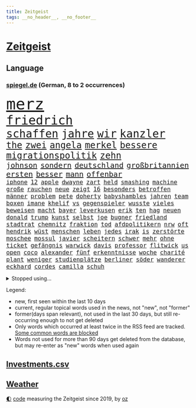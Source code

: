 ```yaml
---
title: Zeitgeist
tags: __no_header__, __no_footer__
---
```


# [Zeitgeist](https://oliz.io/zeitgeist/)

## Language

<h3><a href="https://www.spiegel.de" target="_blank">spiegel.de</a> (German, 8 to 2 occurrences)</h3>
<p style="font-family:monospace">
<span style="font-size:32pt"><a href="news_links.html#merz" class="current">merz</a></span>
<br>
<span style="font-size:25pt"><a href="news_links.html#friedrich" class="current">friedrich</a></span>
<br>
<span style="font-size:22pt"><a href="news_links.html#schaffen" class="current">schaffen</a></span>
<span style="font-size:22pt"><a href="news_links.html#jahre" class="current">jahre</a></span>
<span style="font-size:22pt"><a href="news_links.html#wir" class="current">wir</a></span>
<span style="font-size:22pt"><a href="news_links.html#kanzler" class="current">kanzler</a></span>
<br>
<span style="font-size:18pt"><a href="news_links.html#the" class="current">the</a></span>
<span style="font-size:18pt"><a href="news_links.html#zwei" class="current">zwei</a></span>
<span style="font-size:18pt"><a href="news_links.html#angela" class="current">angela</a></span>
<span style="font-size:18pt"><a href="news_links.html#merkel" class="current">merkel</a></span>
<span style="font-size:18pt"><a href="news_links.html#bessere" class="current">bessere</a></span>
<span style="font-size:18pt"><a href="news_links.html#migrationspolitik" class="current">migrationspolitik</a></span>
<span style="font-size:18pt"><a href="news_links.html#zehn" class="current">zehn</a></span>
<br>
<span style="font-size:15pt"><a href="news_links.html#johnson" class="new">johnson</a></span>
<span style="font-size:15pt"><a href="news_links.html#sondern" class="current">sondern</a></span>
<span style="font-size:15pt"><a href="news_links.html#deutschland" class="current">deutschland</a></span>
<span style="font-size:15pt"><a href="news_links.html#großbritannien" class="current">großbritannien</a></span>
<span style="font-size:15pt"><a href="news_links.html#ersten" class="current">ersten</a></span>
<span style="font-size:15pt"><a href="news_links.html#besser" class="current">besser</a></span>
<span style="font-size:15pt"><a href="news_links.html#mann" class="current">mann</a></span>
<span style="font-size:15pt"><a href="news_links.html#offenbar" class="current">offenbar</a></span>
<br>
<span style="font-size:12pt"><a href="news_links.html#iphone" class="current">iphone</a></span>
<span style="font-size:12pt"><a href="news_links.html#12" class="current">12</a></span>
<span style="font-size:12pt"><a href="news_links.html#apple" class="current">apple</a></span>
<span style="font-size:12pt"><a href="news_links.html#dwayne" class="new">dwayne</a></span>
<span style="font-size:12pt"><a href="news_links.html#zart" class="new">zart</a></span>
<span style="font-size:12pt"><a href="news_links.html#held" class="current">held</a></span>
<span style="font-size:12pt"><a href="news_links.html#smashing" class="new">smashing</a></span>
<span style="font-size:12pt"><a href="news_links.html#machine" class="new">machine</a></span>
<span style="font-size:12pt"><a href="news_links.html#große" class="current">große</a></span>
<span style="font-size:12pt"><a href="news_links.html#rauchen" class="current">rauchen</a></span>
<span style="font-size:12pt"><a href="news_links.html#neue" class="current">neue</a></span>
<span style="font-size:12pt"><a href="news_links.html#zeigt" class="current">zeigt</a></span>
<span style="font-size:12pt"><a href="news_links.html#16" class="current">16</a></span>
<span style="font-size:12pt"><a href="news_links.html#besonders" class="current">besonders</a></span>
<span style="font-size:12pt"><a href="news_links.html#betroffen" class="current">betroffen</a></span>
<span style="font-size:12pt"><a href="news_links.html#männer" class="current">männer</a></span>
<span style="font-size:12pt"><a href="news_links.html#problem" class="current">problem</a></span>
<span style="font-size:12pt"><a href="news_links.html#pete" class="current">pete</a></span>
<span style="font-size:12pt"><a href="news_links.html#doherty" class="new">doherty</a></span>
<span style="font-size:12pt"><a href="news_links.html#babyshambles" class="new">babyshambles</a></span>
<span style="font-size:12pt"><a href="news_links.html#jahren" class="current">jahren</a></span>
<span style="font-size:12pt"><a href="news_links.html#team" class="current">team</a></span>
<span style="font-size:12pt"><a href="news_links.html#boxen" class="current">boxen</a></span>
<span style="font-size:12pt"><a href="news_links.html#imane" class="current">imane</a></span>
<span style="font-size:12pt"><a href="news_links.html#khelif" class="current">khelif</a></span>
<span style="font-size:12pt"><a href="news_links.html#vs" class="current">vs</a></span>
<span style="font-size:12pt"><a href="news_links.html#gegenspieler" class="current">gegenspieler</a></span>
<span style="font-size:12pt"><a href="news_links.html#wusste" class="current">wusste</a></span>
<span style="font-size:12pt"><a href="news_links.html#vieles" class="current">vieles</a></span>
<span style="font-size:12pt"><a href="news_links.html#beweisen" class="current">beweisen</a></span>
<span style="font-size:12pt"><a href="news_links.html#macht" class="current">macht</a></span>
<span style="font-size:12pt"><a href="news_links.html#bayer" class="current">bayer</a></span>
<span style="font-size:12pt"><a href="news_links.html#leverkusen" class="current">leverkusen</a></span>
<span style="font-size:12pt"><a href="news_links.html#erik" class="current">erik</a></span>
<span style="font-size:12pt"><a href="news_links.html#ten" class="current">ten</a></span>
<span style="font-size:12pt"><a href="news_links.html#hag" class="new">hag</a></span>
<span style="font-size:12pt"><a href="news_links.html#neuen" class="current">neuen</a></span>
<span style="font-size:12pt"><a href="news_links.html#donald" class="current">donald</a></span>
<span style="font-size:12pt"><a href="news_links.html#trump" class="current">trump</a></span>
<span style="font-size:12pt"><a href="news_links.html#kunst" class="current">kunst</a></span>
<span style="font-size:12pt"><a href="news_links.html#selbst" class="current">selbst</a></span>
<span style="font-size:12pt"><a href="news_links.html#joe" class="current">joe</a></span>
<span style="font-size:12pt"><a href="news_links.html#bugner" class="new">bugner</a></span>
<span style="font-size:12pt"><a href="news_links.html#friedland" class="new">friedland</a></span>
<span style="font-size:12pt"><a href="news_links.html#stadtrat" class="current">stadtrat</a></span>
<span style="font-size:12pt"><a href="news_links.html#chemnitz" class="current">chemnitz</a></span>
<span style="font-size:12pt"><a href="news_links.html#fraktion" class="current">fraktion</a></span>
<span style="font-size:12pt"><a href="news_links.html#tod" class="current">tod</a></span>
<span style="font-size:12pt"><a href="news_links.html#afdpolitikern" class="new">afdpolitikern</a></span>
<span style="font-size:12pt"><a href="news_links.html#nrw" class="current">nrw</a></span>
<span style="font-size:12pt"><a href="news_links.html#oft" class="current">oft</a></span>
<span style="font-size:12pt"><a href="news_links.html#hendrik" class="current">hendrik</a></span>
<span style="font-size:12pt"><a href="news_links.html#wüst" class="current">wüst</a></span>
<span style="font-size:12pt"><a href="news_links.html#menschen" class="current">menschen</a></span>
<span style="font-size:12pt"><a href="news_links.html#leben" class="current">leben</a></span>
<span style="font-size:12pt"><a href="news_links.html#jedes" class="current">jedes</a></span>
<span style="font-size:12pt"><a href="news_links.html#irak" class="current">irak</a></span>
<span style="font-size:12pt"><a href="news_links.html#is" class="current">is</a></span>
<span style="font-size:12pt"><a href="news_links.html#zerstörte" class="current">zerstörte</a></span>
<span style="font-size:12pt"><a href="news_links.html#moschee" class="current">moschee</a></span>
<span style="font-size:12pt"><a href="news_links.html#mossul" class="new">mossul</a></span>
<span style="font-size:12pt"><a href="news_links.html#javier" class="current">javier</a></span>
<span style="font-size:12pt"><a href="news_links.html#scheitern" class="current">scheitern</a></span>
<span style="font-size:12pt"><a href="news_links.html#schwer" class="current">schwer</a></span>
<span style="font-size:12pt"><a href="news_links.html#mehr" class="current">mehr</a></span>
<span style="font-size:12pt"><a href="news_links.html#ohne" class="current">ohne</a></span>
<span style="font-size:12pt"><a href="news_links.html#ticket" class="current">ticket</a></span>
<span style="font-size:12pt"><a href="news_links.html#gefängnis" class="current">gefängnis</a></span>
<span style="font-size:12pt"><a href="news_links.html#warwick" class="current">warwick</a></span>
<span style="font-size:12pt"><a href="news_links.html#davis" class="new">davis</a></span>
<span style="font-size:12pt"><a href="news_links.html#professor" class="current">professor</a></span>
<span style="font-size:12pt"><a href="news_links.html#flitwick" class="new">flitwick</a></span>
<span style="font-size:12pt"><a href="news_links.html#us" class="current">us</a></span>
<span style="font-size:12pt"><a href="news_links.html#open" class="current">open</a></span>
<span style="font-size:12pt"><a href="news_links.html#coco" class="current">coco</a></span>
<span style="font-size:12pt"><a href="news_links.html#alexander" class="current">alexander</a></span>
<span style="font-size:12pt"><a href="news_links.html#fünf" class="current">fünf</a></span>
<span style="font-size:12pt"><a href="news_links.html#erkenntnisse" class="current">erkenntnisse</a></span>
<span style="font-size:12pt"><a href="news_links.html#woche" class="current">woche</a></span>
<span style="font-size:12pt"><a href="news_links.html#charité" class="current">charité</a></span>
<span style="font-size:12pt"><a href="news_links.html#plant" class="current">plant</a></span>
<span style="font-size:12pt"><a href="news_links.html#weniger" class="current">weniger</a></span>
<span style="font-size:12pt"><a href="news_links.html#studienplätze" class="current">studienplätze</a></span>
<span style="font-size:12pt"><a href="news_links.html#berliner" class="current">berliner</a></span>
<span style="font-size:12pt"><a href="news_links.html#söder" class="current">söder</a></span>
<span style="font-size:12pt"><a href="news_links.html#wanderer" class="current">wanderer</a></span>
<span style="font-size:12pt"><a href="news_links.html#eckhard" class="new">eckhard</a></span>
<span style="font-size:12pt"><a href="news_links.html#cordes" class="new">cordes</a></span>
<span style="font-size:12pt"><a href="news_links.html#camilla" class="current">camilla</a></span>
<span style="font-size:12pt"><a href="news_links.html#schuh" class="current">schuh</a></span>
</p>
<details>
<summary>Stopped using...</summary>
<p class="former" style="font-size:12pt">
gerichtshof(1776) scheinen(1775) eindruck(1774) eis(1774) müssten(1774) software(1774) becker(1773) bundespräsident(1772) gerät(1772) konzerne(1772) scholz(1772) steinmeier(1772) verhaftet(1772) wünschen(1772) zudem(1772) april(1771) besonderen(1771) innenminister(1771) morgen(1771) positionen(1771) sicherheitskräfte(1771) sekunden(1770) vorbild(1770) welchem(1770) äußerungen(1770) gehe(1769) höchste(1769) infektion(1769) lehrer(1769) tödliche(1769) amtszeit(1768) bedenken(1768) militärs(1768) zeitweise(1768) energiewende(1767) livestream(1767) main(1767) messi(1767) nba(1767) philippinen(1767) position(1767) voran(1767) abgeordneten(1766) befinden(1766) erhielt(1766) lügen(1766) nationalspieler(1766) verlangen(1766) abstimmen(1765) eingereicht(1765) forderte(1765) kopf(1765) kritische(1765) opfern(1765) trainiert(1765) ausländische(1764) hören(1764) verschärfen(1764) chefin(1763) erkrankung(1763) illegal(1763) jüngste(1763) sinken(1763) spekuliert(1763) stolz(1763) treten(1763) zog(1763) expräsident(1762) kreis(1762) amerika(1761) anhänger(1761) aufgenommen(1761) ermittlern(1760) geräte(1759) abgehört(1757) erwarten(1757) licht(1757) klingt(1756) motiv(1756) mercedes(1755) nah(1754) näher(1754) störung(1754) klimaschutz(1753) überleben(1753) kontakte(1752) frankwalter(1751) mieten(1750) außerhalb(1749) jürgen(1749) wahrscheinlich(1749) gang(1747) größere(1745) hängen(1744) halbe(1742) dramatischen(1737) erstochen(1737) automatisch(1736) papier(1736) geborgen(1734) liberalen(1726) karlsruhe(1719) langjährige(1666) autobauer(1659) expräsidenten(1650) vormarsch(1640) autobahnen(1626) spiegelreporter(1533) adac(1507) musks(1455) diebe(1429) nfl(1416) kursieren(1409) halbes(1397) stern(1390) mond(1387) außenministerin(1386) betrüger(1380) gestört(1375) bekannteste(1366) loch(1349) gezwungen(1292) mut(1281) unmittelbar(1252) langsam(1248) microsoft(1245) kasse(1244) kriegsverbrechen(1241) finanzierung(1228) gewerkschaften(1221) prinzessin(1187) ehrt(1186) sinne(1176) stockholm(1165) lob(1160) thüringens(1149) fahrgäste(1148) baum(1145) genauer(1142) dramatische(1141) fassungslos(1134) legal(1129) islamisten(1128) nation(1106) schickte(1084) branchen(1060) angreifen(1055) lionel(1046) versehen(1044) pjöngjang(1036) rückstand(1025) todesstrafe(1023) songs(1013) flugabwehr(1012) gesprengt(1006) redet(1001) jüdische(994) liberale(994) gedroht(991) überlebende(989) kommentiert(985) reisende(982) größeren(972) kieler(968) gegründet(957) vermögen(942) marode(937) zwingt(936) bremst(929) lauf(921) schweres(917) unruhe(917) außergewöhnlich(903) duisburg(895) miami(875) arabischen(832) diebstahl(830) schlagabtausch(819) zahlungen(796) schuldenbremse(782) stellvertretende(781) fußballem(777) körperliche(730) völkermord(728) sperre(720) unten(720) schwachen(717) rekonstruktion(715) franziska(710) fehlte(690) ausbruch(687) horst(687) eustaaten(686) ddr(673) böse(663) spiegelredakteurin(653) adam(650) interne(650) abschiebung(644) versammelt(644) unterschätzt(639) beyoncé(638) magic(631) gestritten(627) verschaffen(627) bedrängnis(615) wahre(608) mindestlohn(606) schritte(596) geschützt(594) landung(593) wahr(591) athen(590) anthony(584) pep(583) cdu/csu(581) gesetzliche(580) raumfahrt(571) format(569) senator(569) spiegelredakteur(566) potsdam(565) zweieinhalb(563) einig(558) korrigiert(555) 160(551) justin(550) kontroversen(549) gerieten(540) ausmacht(538) marathon(536) raf(535) riesiger(531) jenseits(530) wirtschaftskrise(527) sophia(525) verstappen(517) auftreten(513) internen(511) kriegsführung(511) dokumentation(508) dominierte(503) 2029(500) einblick(499) einbruch(498) ernannt(496) spielten(496) unseres(496) bedingung(494) bewerbung(492) bürgerkrieg(491) paket(491) gutachten(490) mögliches(488) publikums(473) euphorie(470) parkplatz(468) späten(462) vermitteln(456) schlacht(452) spanier(452) fdppolitiker(450) neueste(447) verspätungen(441) eingesperrt(437) evakuierungen(435) papa(431) polizeigewalt(426) white(426) indische(425) warnte(419) talent(415) weltraum(412) ran(393) verkörpert(389) geurteilt(388) ansehen(385) tanzte(384) erschießt(378) zögern(378) mittag(372) nächstes(372) finger(370) siedler(367) geheimen(364) konzernchef(364) karlsruher(360) kurzzeitig(356) eingeschlossen(351) organisationen(349) beweis(348) verwandelt(346) abgesetzt(345) geschaffen(344) ngos(343) winkt(342) bewirbt(340) eingestuft(340) anlässlich(337) dienstagmorgen(337) energiepreise(333) krankenkassen(331) verbraucherzentrale(330) dreieinhalb(328) gelangen(328) inflationsrate(327) kleinkinder(326) jordanien(323) verwandten(322) strohe(319) bewährungsstrafe(318) eilt(317) offenheit(311) dauer(310) antisemitischen(308) harmlos(305) aussterben(301) bröning(297) paartherapeutin(297) exemplare(296) leere(296) gebäuden(293) einführen(289) bundesrat(287) gelder(285) grab(285) millionenbetrag(284) 72(283) kongress(280) pedro(278) hochschulen(277) erschienen(275) altkanzler(274) zuschüsse(274) bruttoinlandsprodukt(273) bundesbank(273) 500000(272) abgestimmt(272) töne(271) hamburgs(270) brandanschlag(269) unbekannter(269) 57(267) aufstand(267) drohung(264) university(264) angemeldet(263) demontiert(263) postet(263) realistisch(260) verzögerungen(259) getrübt(257) gewinnerin(254) ergab(251) general(251) veruntreut(249) herunter(248) millionenhöhe(248) disziplin(247) drohungen(247) befragung(246) spielraum(246) hilfsorganisation(244) tiefstand(243) beworben(242) marsalek(241) preisunterschied(241) wiederum(241) ratschläge(240) missglückte(239) steigert(238) strich(238) afrikas(236) fortsetzen(236) schlagzeuger(236) unterfranken(236) kriegsrecht(234) souveränität(233) angeklagten(232) bot(232) 54(231) halbinsel(231) jonas(231) flagge(230) kaninchen(230) lernte(230) abwarten(229) aktivitäten(229) begnadigung(229) griffen(226) usbehörde(226) milliardenschwere(225) ämter(225) erbeutet(224) ezb(224) ingolstadt(223) vereinbart(223) verbreitete(222) familiengeschichte(219) gründet(219) augenzeugen(218) kauflaune(217) urheber(215) abzocke(214) gekostet(212) australier(211) bangkok(211) flugzeugabsturz(211) aufgefallen(210) durchsuchten(210) werten(205) heidelberg(204) abo(203) gesunde(203) winde(203) lernt(201) verbesserung(201) beauftragt(200) lärm(200) manuela(200) anreise(198) statistischem(198) tausender(198) schockanrufen(197) wüten(197) verdoppeln(196) ausgabe(195) unterzeichnet(192) user(192) bequem(191) boom(191) filmstars(191) entwickelte(190) lea(190) akt(189) fern(188) aufbauen(187) verfassungsbeschwerde(187) revolutionieren(186) spielberg(185) beherrscht(184) fatale(184) fix(184) lübeck(184) schranken(183) schwestern(182) verträge(181) einbrecher(179) faszination(179) luise(179) boston(178) siege(178) urteilt(177) hilfsgütern(176) beteiligen(174) aufgehen(173) verschafft(173) pech(172) unterzahl(172) auszug(171) grenzregion(171) langfristigen(171) opa(171) wuppertal(171) aufatmen(170) gegenzöllen(170) saniert(170) ankara(169) einschätzen(168) ärzten(167) tunnel(166) verübt(166) südostasien(165) brücken(164) bewertet(163) gesamtes(163) wesen(163) abgehängt(162) konzentriert(162) diplomat(160) rekonstruiert(160) bereiche(158) bulgarische(158) chinageschäft(158) gesungen(158) ressourcen(157) unfreiwillig(157) aufgegangen(156) erhöhung(156) monaco(156) wunden(155) zwischendurch(155) banknoten(154) detail(154) geburtstags(154) inter(154) verdammt(154) beteiligte(153) bär(153) ifo(153) munich(153) antreibt(151) statistik(151) ungerecht(151) wiederaufnahme(151) no(149) rütteln(149) schädliche(149) taucher(149) aufgebraucht(148) kulturkampf(148) weißer(148) beendigung(147) flügen(147) schwesig(147) zivilbevölkerung(147) kürzer(146) charkiw(145) diplomatischer(144) gießen(144) clark(143) gigantischen(143) jahrelanger(143) überstellt(141) ackerland(140) überschreitet(140) freispruch(139) glyphosat(139) erkelenz(138) freistaat(138) junta(138) tirol(138) archäologen(137) fußstapfen(137) airbnb(135) josh(135) umweltorganisationen(135) ablaufen(134) humanitären(134) rückendeckung(134) stützpunkte(134) gwyneth(133) lipowitz(133) paltrow(133) podium(133) tatsächliche(133) vortag(133) anzuschließen(132) geburtenrate(132) gewünscht(132) reiseziele(132) zollkonflikt(132) kreta(131) musikerin(131) reserviert(131) taiwans(131) begraben(130) zurückkehren(130) knast(129) ostern(128) siedlern(128) wertvolle(128) ermordete(127) juliane(127) spiegelreporterin(127) bemerkenswerter(126) handwerker(126) datenvolumen(125) dfbelf(125) michigan(125) alexandra(124) columbia(124) fahrräder(124) goldene(123) rückten(123) ausspioniert(122) evakuieren(122) fernverkehr(122) mordverdachts(122) 2003(121) hasan(121) kultusminister(121) normale(121) booker(120) cory(120) iris(120) renault(120) rüstungsgeschäft(120) wanken(120) weinen(120) 45jährigen(119) abgabe(119) irritationen(119) schulz(119) sozialausgaben(119) mini(118) nintendo(118) ermahnt(117) inspiriert(117) jusochef(117) linkenabgeordnete(117) türmer(117) umgehend(117) abzuwarten(116) bäumen(116) messis(116) stalker(116) kürzester(115) verkäufe(115) wrack(115) enthüllungen(114) neuköllner(114) römischen(114) würdigen(114) zollkeule(114) überflutungen(114) bildungsministerium(113) abgaben(112) spiegelkorrespondentin(112) ungleich(112) verschiebung(112) jungtiere(111) finanzministerium(110) portal(110) wohnsitz(109) hindernis(108) pflegebedürftige(108) junis(107) verpflichtung(107) wehr(107) archäologie(106) beharrt(106) haushaltsausschuss(106) inselstaat(105) lebewesen(105) pfannen(105) 63(104) emotionaler(104) lästert(103) neuauflage(103) beweismittel(102) hobby(102) 15jährigen(101) ärmeren(101) kabine(100) niedriger(100) umfallen(100) interessenten(99) klassenfahrt(99) nordosten(99) farce(98) it(98) kippt(98) kremlsprecher(98) plätze(98) politikum(98) wilke(98) balearen(97) aufholen(96) indiana(95) therapien(95) bundeswirtschaftsministerin(94) cam(94) gastronomie(94) grenzt(94) lukas(94) vertagt(94) andrea(93) carolin(93) jonathan(93) reformer(93) spiegelteam(93) rumort(92) schimpft(92) guinnessbuch(91) hofer(91) nordamerika(91) schwindel(91) trail(91) türmen(91) wanderweg(91) annahmen(90) gehege(90) khalifa(90) merzregierung(90) peak(90) 99(89) außergewöhnlichen(89) bundesfinanzminister(89) flaute(89) gonzález(89) grausamen(89) jette(89) lee(89) neuverschuldung(89) nietzard(89) anbauen(88) emfinale(88) gestiegene(88) haag(88) hisst(88) plagiatsvorwürfe(88) saporischschja(88) technisch(88) weltbild(88) überwiegt(88) ausgelesen(87) lohnkosten(87) nelles(87) polizeiangaben(87) schutzsuchenden(87) sexvideos(87) tiefsee(87) andy(86) bürokratieabbau(86) fegebank(86) charlotte(85) hotz(85) hotzo(85) likes(85) spdlandesverband(85) theorien(85) töteten(85) bedrohten(84) dünn(84) entspannen(84) formel1weltmeister(84) riskant(84) schüller(84) ausgetreten(83) ausnahmegenehmigung(83) durchatmen(83) mentalität(83) verteilung(83) amazonas(82) finaleinzug(82) schwierigste(82) touretappe(82) 69(81) anblick(81) bäume(81) diane(81) einseitig(81) exil(81) gezerrt(81) 50jährige(80) attackierte(80) filmindustrie(80) reine(80) schnappte(80) fritzi(79) glückwünschen(79) herausgeber(79) nazivergangenheit(79) saudiarabischen(79) wandelte(79) zitterpartie(79) cruise(78) curtis(78) symbole(78) verbrannt(78) desantis(77) heldinnen(77) norddeutschland(77) seltenheitswert(77) techunternehmen(77) u(77) vereinbaren(77) aktivismus(76) bizarre(76) einbringen(76) entkernen(76) gilmore(76) labelchef(76) limburg(76) nachtragend(76) sandler(76) sanierungen(76) systematische(76) vollzieht(76) zwischenstopp(76) gesunkenen(75) mittelstaedt(75) blüten(74) erdogan(74) kunde(74) wetterlage(74) gestohlene(73) politikwechsel(73) rambo(73) urheberrecht(73) entführen(72) gesundheitsministerin(72) heilig(72) kardashian(72) nachteile(72) regulieren(72) trauern(72) warken(72) antwortet(71) chefsache(71) entsendet(71) gereinigt(71) gigabyte(71) landwirtschaftsminister(71) massen(71) neutralität(71) popp(71) schrittweise(71) credit(70) erpressen(70) erwirbt(70) evie(70) füttern(70) grauenhaft(70) ideal(70) okay(70) pärchen(70) suisse(70) tvmoderator(70) ferienwohnungen(69) ibrahim(69) längeren(69) schadsoftware(69) spektrum(69) stagnation(69) trio(69) unterbrechen(69) wetteraufzeichnungen(69) coast(68) exotische(68) xmal(68) öffentlichrechtliche(68) cyberkriminelle(67) differenzen(67) handelsgespräche(67) jule(67) sterbehilfe(67) wirt(67) ausgebaut(66) exklusiven(66) jugendgruppe(66) senior(66) sensationell(66) terrasse(66) unwahrscheinliche(66) bizarrsten(65) digitalisierung(65) drehbuch(65) extremistischer(65) kran(65) kräften(65) nebenrolle(65) schlepper(65) stahl(65) stau(65) transporter(65) verurteilter(65) alnassr(64) diversität(64) geschwiegen(64) krisensaison(64) pendlerpauschale(64) wärmepumpe(64) autonomie(63) beobachteten(63) desinformation(63) fukushima(63) hilfssystem(63) hungernden(63) intensivstation(63) schwächeln(63) skandinavien(63) zechprellerei(63) blitzeinschlag(62) dfbteam(62) zurückholen(62) aggressiven(61) diabetes(61) erstaunliche(61) exaußenministerin(61) imagewandel(61) korruptionsaffäre(61) magnum(61) ausführlich(60) blatten(60) carsharinganbieter(60) hassan(60) immunsystem(60) miles(60) patientin(60) brantner(59) durchkreuzte(59) gletscherabbruch(59) strafprozess(59) verhandlungsgeschick(59) absolviert(58) angetan(58) bergsturz(58) geröll(58) gletschersturz(58) grünejugendchefin(58) hsvfans(58) kulturschaffende(58) luftverteidigung(58) mecklenburgvorpommerns(58) patientinnen(58) alpendorf(57) basieren(57) bergrutsch(57) kompetenzen(57) sorten(57) stadien(57) verstappens(57) ereignete(56) hunderter(56) krasavice(56) künstlern(56) plenarsaal(56) topmanager(56) vorletzten(56) betroffener(55) nadine(55) paramount(55) parlamentarier(55) vorgedrungen(55) angehen(54) blechlawine(54) genießt(54) grandslamturnier(54) macrons(54) magabewegung(54) schwangerschaftswoche(54) shirin(54) staatsamt(54) abwehr(53) benedict(53) eingeschleppte(53) entziffern(53) erträglichen(53) fusion(53) tierarten(53) 221(52) cansın(52) goldschakal(52) kick(52) lämmer(52) oberkörper(52) wohnmobile(52) ähnelt(52) austreten(51) befanden(51) braune(51) bronze(51) erledigt(51) kerstin(51) stahlindustrie(51) todesurteil(51) umstürzender(51) farken(50) finanzier(50) knackt(50) sparkassen(50) waggons(50) wück(50) atmen(49) eingefangen(49) ewigkeitschemikalien(49) intimität(49) kurzen(49) pfaschemikalien(49) ruhestand(49) schlachten(49) südafrikaner(49) brennenden(48) engagiert(48) fußballnationalspielerin(48) jauch(48) moritz(48) verkehrsministerium(48) verstrichen(48) ankurbeln(47) bts(47) emtitel(47) ferraris(47) kpopband(47) kritikerin(47) lebensgrundlage(47) li(47) satire(47) 2004(46) einzelkritik(46) sprachtests(46) stränden(46) tickets(46) vierjährigen(46) appellieren(45) brennendem(45) ghostwriter(45) leblos(45) beihilfe(44) eintrittsalter(44) miniwachstum(43) registrierung(43) schuldunfähig(43) virtuelle(43) wdr(43) airline(42) damaligen(42) produkt(42) sergio(42) erhöhte(41) mikroplastik(41) sicherte(41) tiflis(41) angola(40) bewerten(40) geschwächt(40) glaubwürdigkeit(40) hommage(40) millionenschweren(40) trainingslager(40) turniers(40) videovergleich(40) carter(39) cowboy(39) halte(39) nichtregierungsorganisationen(39) stücke(39) taylorjohnson(39) unmögliche(39) verwiesen(39) anhaltender(38) egon(38) fernsehgarten(38) greifswald(38) kriegskurs(38) lindsay(38) oberleitung(38) umgekommen(38) vermeintlich(38) überwachen(38) celsius(37) herd(37) ragt(37) renate(37) überaus(37) beschuldigen(36) billion(36) cduwirtschaftsministerin(35) logistiker(35) nassen(35) sommerferien(35) ständiges(35) gamer(34) haustierbesitzer(34) umliegende(34) zypern(34) craig(33) ködern(33) nottingham(33) psychischer(33) ambitioniert(32) beschränken(32) falschem(32) großfamilien(32) kratzt(32) 26jährige(31) born(31) brombachsee(31) erreger(31) rassismusvorwürfen(31) hotelier(30) cartertour(29) elba(29) frankreichrundfahrt(29) idris(29) kontinente(29) musikalisch(29) philadelphia(29) schlechtere(29) verenden(29) völkern(29) ausweichen(28) bedeuteten(28) beschränkungen(28) umstellen(28) verbreitung(28) vizechef(28) zerpflückt(28) 2007(27) geschrumpft(27) lebensmitteln(27) lockern(27) umfragewerte(27) 280(26) ausprobieren(26) blamieren(26) klimafolgen(26) klimavisum(26) medienholding(26) optisch(26) smartphonetarife(26) tuvalu(26) verbraucherschützerin(26) wacken(26) bouffier(25) burkhard(25) ertrinken(25) flirt(25) parteiisch(25) urlaubsregion(25) austragen(24) brisant(24) dfbfrauen(24) finanzexperten(24) flotte(24) regierungsagenda(24) republikanern(24) richterstreit(24) roll(24) untergrund(24) verletzter(24) ablenkung(23) antisemitismusvorwürfe(23) cbs(23) komponist(23) reichstag(23) schmerzensgeld(23) bundesdeutschen(22) büchel(22) ernüchterung(22) geht's(22) gohrischheide(22) hiphop(22) kraftwerk(22) rekordhitze(22) standorts(22) zollpläne(22) auslöste(21) buddy(21) cduministerin(21) grundsatzfragen(21) konzentrationslager(21) rettungsmission(21) schüchternheit(21) sewing(21) umsatzstärkste(21) 52(20) algorithmen(20) drauf(20) maralago(20) mr(20) offenem(20) peloton(20) steuerreform(20) versenkt(20) doktorarbeit(19) eile(19) gehorsam(19) philippinischen(19) socialmediapost(19) umstieg(19) vorschlagen(19) abgekommen(18) aufgeklärt(18) brüdern(18) favorisiert(18) friedensgespräche(18) millionengeschäft(18) naturgewalt(18) ostküste(18) torsten(18) besetzte(17) covorsitzende(17) dosb(17) ereignissen(17) gelohnt(17) heikel(17) nüsken(17) sjoeke(17) vorräte(17) abgewählt(16) altlasten(16) badekleidung(16) basketballstar(16) gewinnzone(16) kletterkünste(16) loszuwerden(16) vergibt(16) 55jähriger(15) abgestürzten(15) emmynominierung(15) erlaubnis(15) gesten(15) komplex(15) patriotsysteme(15) reiselust(15) ressorts(15) unbeirrt(15) vermeintlicher(15) weiterverhandeln(15) ärmelkanal(15) 737(14) betrugsvorwurf(14) ismaik(14) putschversuchs(14) sommerferiendebatte(14) 2036(13) entwendeten(13) gebucht(13) hardliner(13) moraes(13) strandes(13) verreisen(13) conni(12) festigen(12) followern(12) hinterzogen(12) judenhass(12) kinderbuchfigur(12) kinofilms(12) rasantem(12) zwischenfällen(12) brandt(11) fledermaus(11) gegenzölle(11) marvin(11) milan(11) neunte(11) tourdefranceetappe(11) verschobenen(11)
</p>
</details>
<p>Legend:
<ul>
<li><span class="new">new</span>, first seen within the last 10 days</li>
<li><span class="current">current</span>, regular topical words used in the news, not "new", not "former"</li>
<li><span class="former">former(days span relevant)</span>, not used in the last 30 days, but still re-occurring enough to not get deleted</li>
<li>Only words which occurred at least twice in the RSS feed are tracked. <a href="language/filters.py">Some common words are blocked</a></li>
<li>Words not used for more than 90 days get deleted from the database, but may re-enter as "new" words when used again</li>
</ul>
</p>

## [Investments](investments.html)[.csv](investments.csv)

## [Weather](weather.html)

<footer>
<a href="javascript:toggleTheme()" class="nav">🌓</a>
<a href="https://github.com/ooz/zeitgeist">code</a> measuring the Zeitgeist since 2019, by <a href="https://oliz.io">oz</a>
</footer>
